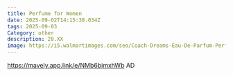 ```yaml
---
title: Perfume for Women
date: 2025-09-02T14:15:38.034Z
tags: 2025-09-03
Category: other
description: 28.XX
image: https://i5.walmartimages.com/seo/Coach-Dreams-Eau-De-Parfum-Perfume-for-Women-3-Oz_031e67f3-49de-4537-9339-f4f79d910b87.c72a01599e6d1a254d06b48d9c93787b.jpeg?odnHeight=2000&odnWidth=2000&odnBg=FFFFFF
---
```

https://mavely.app.link/e/NMb6bimxhWb AD